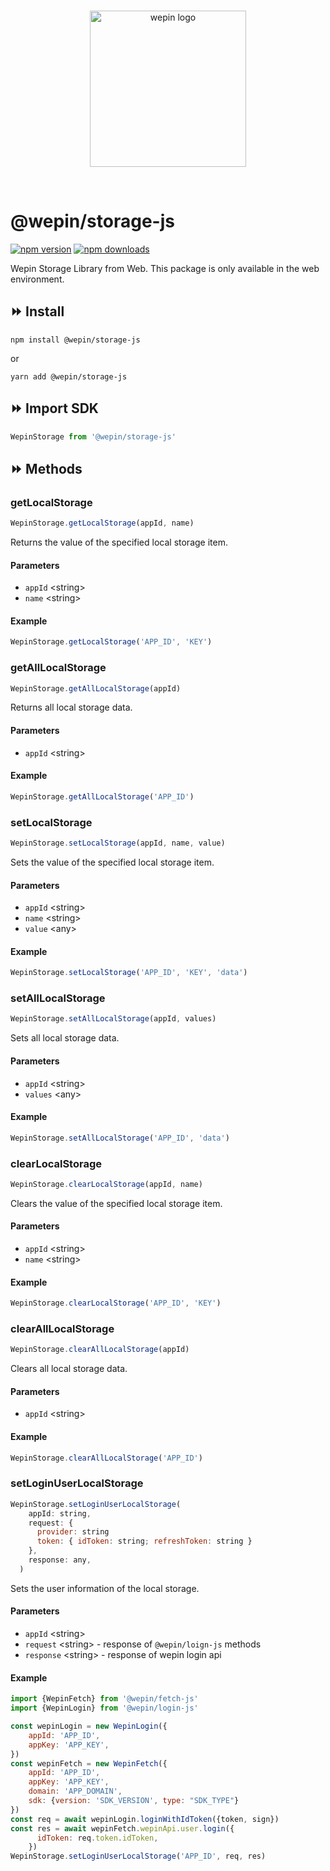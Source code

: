 <br/>

<p align="center">
  <a href="https://www.wepin.io/">
      <picture>
        <source media="(prefers-color-scheme: dark)">
        <img alt="wepin logo" src="https://github.com/WepinWallet/wepin-web-sdk-v1/blob/main/assets/wepin_logo_color.png?raw=true" width="250" height="auto">
      </picture>
</a>
</p>

<br>


# @wepin/storage-js

[![npm version](https://img.shields.io/npm/v/@wepin/storage-js?style=for-the-badge)](https://www.npmjs.org/package/@wepin/storage-js) [![npm downloads](https://img.shields.io/npm/dt/@wepin/storage-js.svg?label=downloads&style=for-the-badge)](https://www.npmjs.org/package/@wepin/storage-js)

Wepin Storage Library from Web. This package is only available in the web environment.

## ⏩ Install

```
npm install @wepin/storage-js
```
or
```
yarn add @wepin/storage-js
```

## ⏩ Import SDK
```js
WepinStorage from '@wepin/storage-js'
```

## ⏩ Methods


### getLocalStorage

```javascript
WepinStorage.getLocalStorage(appId, name)
```

Returns the value of the specified local storage item.

#### Parameters

- `appId` \<string>
- `name` \<string>

#### Example

```javascript
WepinStorage.getLocalStorage('APP_ID', 'KEY')
```

### getAllLocalStorage

```javascript
WepinStorage.getAllLocalStorage(appId)
```

Returns all local storage data.

#### Parameters

- `appId` \<string>

#### Example

```javascript
WepinStorage.getAllLocalStorage('APP_ID')
```

### setLocalStorage

```javascript
WepinStorage.setLocalStorage(appId, name, value)
```

Sets the value of the specified local storage item.

#### Parameters

- `appId` \<string>
- `name` \<string>
- `value` \<any>

#### Example

```javascript
WepinStorage.setLocalStorage('APP_ID', 'KEY', 'data')
```

### setAllLocalStorage

```javascript
WepinStorage.setAllLocalStorage(appId, values)
```

Sets all local storage data.

#### Parameters

- `appId` \<string>
- `values` \<any>

#### Example

```javascript
WepinStorage.setAllLocalStorage('APP_ID', 'data')
```

### clearLocalStorage

```javascript
WepinStorage.clearLocalStorage(appId, name)
```

Clears the value of the specified local storage item.

#### Parameters

- `appId` \<string>
- `name` \<string>

#### Example

```javascript
WepinStorage.clearLocalStorage('APP_ID', 'KEY')
```

### clearAllLocalStorage

```javascript
WepinStorage.clearAllLocalStorage(appId)
```

Clears all local storage data.

#### Parameters

- `appId` \<string>

#### Example

```javascript
WepinStorage.clearAllLocalStorage('APP_ID')
```

### setLoginUserLocalStorage

```javascript
WepinStorage.setLoginUserLocalStorage(
    appId: string,
    request: {
      provider: string
      token: { idToken: string; refreshToken: string }
    },
    response: any,
  )
```

Sets the user information of the local storage.

#### Parameters

- `appId` \<string>
- `request` \<string> - response of `@wepin/loign-js` methods
- `response` \<string> - response of wepin login api

#### Example

```javascript
import {WepinFetch} from '@wepin/fetch-js'
import {WepinLogin} from '@wepin/login-js'

const wepinLogin = new WepinLogin({
    appId: 'APP_ID',
    appKey: 'APP_KEY',
})
const wepinFetch = new WepinFetch({
    appId: 'APP_ID',
    appKey: 'APP_KEY',
    domain: 'APP_DOMAIN',
    sdk: {version: 'SDK_VERSION', type: "SDK_TYPE"}
})
const req = await wepinLogin.loginWithIdToken({token, sign})
const res = await wepinFetch.wepinApi.user.login({
      idToken: req.token.idToken,
    })
WepinStorage.setLoginUserLocalStorage('APP_ID', req, res)
```
